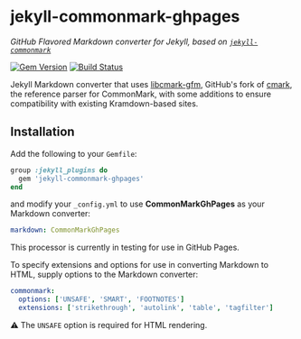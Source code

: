 # jekyll-commonmark-ghpages

_GitHub Flavored Markdown converter for Jekyll, based on [`jekyll-commonmark`](https://github.com/jekyll/jekyll-commonmark)_

[![Gem Version](https://img.shields.io/gem/v/jekyll-commonmark-ghpages.svg)](https://rubygems.org/gems/jekyll-commonmark-ghpages)
[![Build Status](https://github.com/github/jekyll-commonmark-ghpages/actions/workflows/cibuild.yaml/badge.svg)](https://github.com/github/jekyll-commonmark-ghpages/actions/workflows/cibuild.yaml)

Jekyll Markdown converter that uses [libcmark-gfm](https://github.com/github/cmark), GitHub's fork of [cmark](https://github.com/commonmark/cmark), the reference parser for CommonMark, with some additions to ensure compatibility with existing Kramdown-based sites.

## Installation

Add the following to your `Gemfile`:

```ruby
group :jekyll_plugins do
  gem 'jekyll-commonmark-ghpages'
end
```

and modify your `_config.yml` to use **CommonMarkGhPages** as your Markdown converter:

```yaml
markdown: CommonMarkGhPages
```

This processor is currently in testing for use in GitHub Pages.

To specify extensions and options for use in converting Markdown to HTML, supply options to the Markdown converter:

```yaml
commonmark:
  options: ['UNSAFE', 'SMART', 'FOOTNOTES']
  extensions: ['strikethrough', 'autolink', 'table', 'tagfilter']
```

⚠ The `UNSAFE` option is required for HTML rendering.
